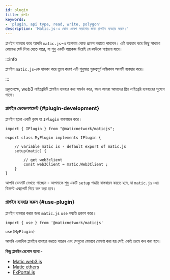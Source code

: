 ```yaml
---
id: plugin
title: প্লাগইন
keywords:
- 'plugin, api type, read, write, polygon'
description: 'Matic.js-এ কোড প্রবেশ করানোর জন্য প্লাগইন ব্যবহার করুন।'
---
```


প্লাগইন ব্যবহার করে আপনি `matic.js`-এ আপনার কোড প্রবেশ করাতে পারবেন। এটি ব্যবহার করে কিছু সাধারণ কোডের সেট লিখা যেতে পারে, যা শুধু একটি প্যাকেজ দিয়েই যে কাউকে পাঠানো যাবে।

:::info

প্লাগইন `matic.js`-কে হালকা করে তুলে কারণ এটি শুধুমাত্র গুরুত্বপূর্ণ লজিকাল অংশটি ব্যবহার করে।

:::

প্রকৃতপক্ষে, web3 লাইব্রেরিটি প্লাগইন ব্যবহার করা সমর্থন করে, ফলে আমরা আমাদের প্রিয় লাইব্রেরি ব্যবহারের সুযোগ পাবো।

### প্লাগইন ডেভেলপমেন্ট {#plugin-development}

প্লাগইন হলো একটি ক্লাস যা `IPlugin` বাস্তবায়ন করে।

```
import { IPlugin } from "@maticnetwork/maticjs";

export class MyPlugin implements IPlugin {

    // variable matic is - default export of matic.js
    setup(matic) {

        // get web3client
        const web3Client = matic.Web3Client ;
    }
}
```

আপনি যেমনটি দেখতে পাচ্ছেন - আপনাকে শুধু একটি `setup` পদ্ধতি বাস্তবায়ন করতে হবে, যা `matic.js`-এর ডিফল্ট এক্সপোর্ট দিয়ে কল করা হবে।

### প্লাগইন ব্যবহার করুন {#use-plugin}

প্লাগইন ব্যবহার করার জন্য `matic.js` `use` পদ্ধতি প্রকাশ করে।

```
import { use } from '@maticnetwork/maticjs'

use(MyPlugin)
```

আপনি একাধিক প্লাগইন ব্যবহার করতে পারেন এবং সেগুলো যেভাবে ঘোষণা করা হয় সেই একই ক্রমে কল করা হবে।

**কিছু প্লাগইন রেপোস হলো -**

- [Matic web3.js](https://github.com/maticnetwork/maticjs-web3)
- [Matic ethers](https://github.com/maticnetwork/maticjs-ethers)
- [FxPortal.js](https://github.com/maticnetwork/fx-portal.js)
